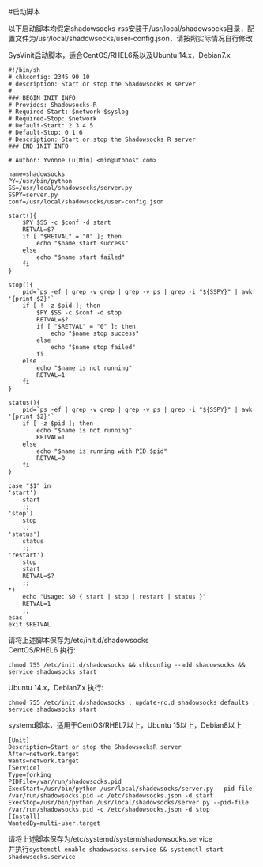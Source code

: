 #启动脚本


以下启动脚本均假定shadowsocks-rss安装于/usr/local/shadowsocks目录，配置文件为/usr/local/shadowsocks/user-config.json，请按照实际情况自行修改

SysVinit启动脚本，适合CentOS/RHEL6系以及Ubuntu 14.x，Debian7.x
```
#!/bin/sh
# chkconfig: 2345 90 10
# description: Start or stop the Shadowsocks R server
#
### BEGIN INIT INFO
# Provides: Shadowsocks-R
# Required-Start: $network $syslog
# Required-Stop: $network
# Default-Start: 2 3 4 5
# Default-Stop: 0 1 6
# Description: Start or stop the Shadowsocks R server
### END INIT INFO

# Author: Yvonne Lu(Min) <min@utbhost.com>

name=shadowsocks
PY=/usr/bin/python
SS=/usr/local/shadowsocks/server.py
SSPY=server.py
conf=/usr/local/shadowsocks/user-config.json

start(){
    $PY $SS -c $conf -d start
    RETVAL=$?
    if [ "$RETVAL" = "0" ]; then
        echo "$name start success"
    else
        echo "$name start failed"
    fi
}

stop(){
    pid=`ps -ef | grep -v grep | grep -v ps | grep -i "${SSPY}" | awk '{print $2}'`
    if [ ! -z $pid ]; then
        $PY $SS -c $conf -d stop
        RETVAL=$?
        if [ "$RETVAL" = "0" ]; then
            echo "$name stop success"
        else
            echo "$name stop failed"
        fi
    else
        echo "$name is not running"
        RETVAL=1
    fi
}

status(){
    pid=`ps -ef | grep -v grep | grep -v ps | grep -i "${SSPY}" | awk '{print $2}'`
    if [ -z $pid ]; then
        echo "$name is not running"
        RETVAL=1
    else
        echo "$name is running with PID $pid"
        RETVAL=0
    fi
}

case "$1" in
'start')
    start
    ;;
'stop')
    stop
    ;;
'status')
    status
    ;;
'restart')
    stop
    start
    RETVAL=$?
    ;;
*)
    echo "Usage: $0 { start | stop | restart | status }"
    RETVAL=1
    ;;
esac
exit $RETVAL
```
请将上述脚本保存为/etc/init.d/shadowsocks     
CentOS/RHEL6 执行:
```
chmod 755 /etc/init.d/shadowsocks && chkconfig --add shadowsocks && service shadowsocks start
```
Ubuntu 14.x，Debian7.x 执行:
```
chmod 755 /etc/init.d/shadowsocks ; update-rc.d shadowsocks defaults ; service shadowsocks start
```


systemd脚本，适用于CentOS/RHEL7以上，Ubuntu 15以上，Debian8以上

```
[Unit]
Description=Start or stop the ShadowsocksR server
After=network.target
Wants=network.target
[Service]
Type=forking
PIDFile=/var/run/shadowsocks.pid
ExecStart=/usr/bin/python /usr/local/shadowsocks/server.py --pid-file /var/run/shadowsocks.pid -c /etc/shadowsocks.json -d start
ExecStop=/usr/bin/python /usr/local/shadowsocks/server.py --pid-file /var/run/shadowsocks.pid -c /etc/shadowsocks.json -d stop
[Install]
WantedBy=multi-user.target
```
请将上述脚本保存为/etc/systemd/system/shadowsocks.service     
并执行`systemctl enable shadowsocks.service && systemctl start shadowsocks.service`
